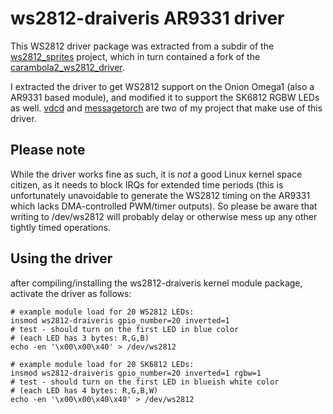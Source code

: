 ws2812-draiveris AR9331 driver
==============================

This WS2812 driver package was extracted from a subdir of the [ws2812\_sprites](https://github.com/jnweiger/ws2812_sprites) project, which in turn contained a fork of the [carambola2\_ws2812\_driver](https://github.com/Lukse/carambola2_ws2812_driver).

I extracted the driver to get WS2812 support on the Onion Omega1 (also a AR9331 based module), and modified it to support the SK6812 RGBW LEDs as well. [vdcd](https://github.com/plan44/vdcd) and [messagetorch](https://github.com/plan44/messagetorch-openwrt-package) are two of my project that make use of this driver.

## Please note

While the driver works fine as such, it is *not* a good Linux kernel space citizen, as it needs to block IRQs for extended time periods (this is unfortunately unavoidable to generate the WS2812 timing on the AR9331 which lacks DMA-controlled PWM/timer outputs). So please be aware that writing to /dev/ws2812 will probably delay or otherwise mess up any other tightly timed operations.

## Using the driver

after compiling/installing the ws2812-draiveris kernel module package, activate the driver as follows:
	
	# example module load for 20 WS2812 LEDs:
	insmod ws2812-draiveris gpio_number=20 inverted=1
	# test - should turn on the first LED in blue color
	# (each LED has 3 bytes: R,G,B)
	echo -en '\x00\x00\x40' > /dev/ws2812

	# example module load for 20 SK6812 LEDs:
	insmod ws2812-draiveris gpio_number=20 inverted=1 rgbw=1
	# test - should turn on the first LED in blueish white color
	# (each LED has 4 bytes: R,G,B,W)
	echo -en '\x00\x00\x40\x40' > /dev/ws2812
